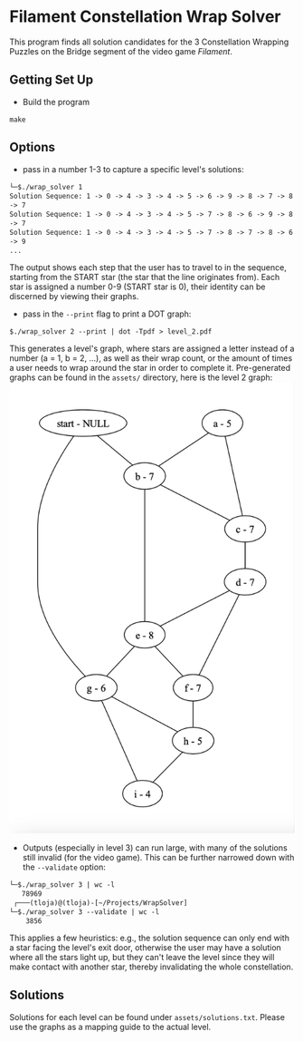 # Filament Constellation Wrap Solver
This program finds all solution candidates for the 3 Constellation Wrapping Puzzles on the Bridge segment of the video game *Filament*.

## Getting Set Up
- Build the program
```
make
```

## Options
- pass in a number 1-3 to capture a specific level's solutions: 

```
└─$./wrap_solver 1
Solution Sequence: 1 -> 0 -> 4 -> 3 -> 4 -> 5 -> 6 -> 9 -> 8 -> 7 -> 8 -> 7
Solution Sequence: 1 -> 0 -> 4 -> 3 -> 4 -> 5 -> 7 -> 8 -> 6 -> 9 -> 8 -> 7
Solution Sequence: 1 -> 0 -> 4 -> 3 -> 4 -> 5 -> 7 -> 8 -> 7 -> 8 -> 6 -> 9
...
```
The output shows each step that the user has to travel to in the sequence, starting from the START star (the star that the line originates from). Each star is assigned a number 0-9 (START star is 0), their identity can be discerned by viewing their graphs.

- pass in the `--print` flag to print a DOT graph: 

```
$./wrap_solver 2 --print | dot -Tpdf > level_2.pdf
```
This generates a level's graph, where stars are assigned a letter instead of a number (a = 1, b = 2, ...), as well as their wrap count, or the amount of times a user needs to wrap around the star in order to complete it. Pre-generated graphs can be found in the `assets/` directory, here is the level 2 graph: 
![Level 2](assets/level_2.png)

- Outputs (especially in level 3) can run large, with many of the solutions still invalid (for the video game). This can be further narrowed down with the `--validate` option: 

```
└─$./wrap_solver 3 | wc -l
   78969
 ┌───(tloja)@(tloja)-[~/Projects/WrapSolver]
└─$./wrap_solver 3 --validate | wc -l
    3856
```
This applies a few heuristics: e.g., the solution sequence can only end with a star facing the level's exit door, otherwise the user may have a solution where all the stars light up, but they can't leave the level since they will make contact with another star, thereby invalidating the whole constellation. 

## Solutions 
Solutions for each level can be found under `assets/solutions.txt`. Please use the graphs as a mapping guide to the actual level.

